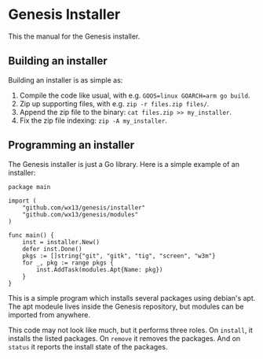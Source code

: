 Genesis Installer
=================

This the manual for the Genesis installer.

## Building an installer

Building an installer is as simple as:

1. Compile the code like usual, with e.g. `GOOS=linux GOARCH=arm go build`.
2. Zip up supporting files, with e.g. `zip -r files.zip files/`.
3. Append the zip file to the binary: `cat files.zip >> my_installer`.
4. Fix the zip file indexing: `zip -A my_installer`.

## Programming an installer

The Genesis installer is just a Go library.  Here is a simple example
of an installer:

	package main

	import (
		"github.com/wx13/genesis/installer"
		"github.com/wx13/genesis/modules"
	)

	func main() {
		inst = installer.New()
		defer inst.Done()
		pkgs := []string{"git", "gitk", "tig", "screen", "w3m"}
		for _, pkg := range pkgs {
			inst.AddTask(modules.Apt{Name: pkg})
		}
	}

This is a simple program which installs several packages using debian's apt.
The apt modeule lives inside the Genesis repository, but modules can be
imported from anywhere.

This code may not look like much, but it performs three roles.  On `install`,
it installs the listed packages.  On `remove` it removes the packages. And on
`status` it reports the install state of the packages.

